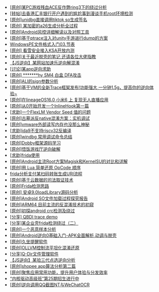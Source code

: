 + [[原创]某PC游戏残血ACE反作弊ring3下的绕过分析](https://bbs.kanxue.com/thread-284667.htm)
+ [[转帖]去香港汇丰银行开户遇到的尴尬事到漫谈手机root环境检测](https://bbs.kanxue.com/thread-285754.htm)
+ [[原创]unidbg直接调用tiktok so生成签名](https://bbs.kanxue.com/thread-285623.htm)
+ [[原创] 某加密的a26生成分析全过程](https://bbs.kanxue.com/thread-286228.htm)
+ [[原创]Android风控详细解读以及对照工具](https://bbs.kanxue.com/thread-286120.htm)
+ [[原创]基于ptrace注入对unity手游进行dump的方案](https://bbs.kanxue.com/thread-286222.htm)
+ [WindowsPE文件格式入门03.节表](https://bbs.kanxue.com/thread-286227.htm)
+ [[原创] 看雪安全接入KSA开放内测](https://bbs.kanxue.com/thread-251837.htm)
+ [[原创]关于最近脱壳的笔记 还请各位大佬指教](https://bbs.kanxue.com/thread-281745.htm)
+ [【JS逆向】某网站加速乐逆向解混淆](https://bbs.kanxue.com/thread-286225.htm)
+ [[讨论]某app逆向求助](https://bbs.kanxue.com/thread-277022.htm)
+ [[原创] *******hy SM4 白盒 DFA攻击](https://bbs.kanxue.com/thread-285313.htm)
+ [[原创]ALI的sign参数分析](https://bbs.kanxue.com/thread-284292.htm)
+ [[原创]基于VM的全新Trace框架发布!功能强大,一分钟1.5g，提高你的逆向体验~](https://bbs.kanxue.com/thread-285471.htm)
+ [[原创]在lineageOS16.0 小米6 上 复现无人直播应用](https://bbs.kanxue.com/thread-270014.htm)
+ [[原创]从0开始开发一个InlineHook第一篇](https://bbs.kanxue.com/thread-284689.htm)
+ [[求助]一个FlexLM Vendor Seed 值的问题](https://bbs.kanxue.com/thread-286148.htm)
+ [[原创]古墓派反native混淆方案：实机调试](https://bbs.kanxue.com/thread-286210.htm)
+ [[原创]vmware外部读写内存也没那么神秘](https://bbs.kanxue.com/thread-284956.htm)
+ [[求助]ida9不支持riscv32反编译](https://bbs.kanxue.com/thread-286231.htm)
+ [[原创]windbg 常用调试命令总结](https://bbs.kanxue.com/thread-285980.htm)
+ [[原创]Dobby框架源码学习](https://bbs.kanxue.com/thread-280661.htm)
+ [[原创]悟饭游戏厅逆向破解](https://bbs.kanxue.com/thread-286194.htm)
+ [[求助]frida使用](https://bbs.kanxue.com/thread-284338.htm)
+ [[原创]Android主流Root方案Magisk和KernelSU的对比和详解](https://bbs.kanxue.com/thread-283505.htm)
+ [[原创]用 Lua 简单还原 OpCode 顺序](https://bbs.kanxue.com/thread-250618.htm)
+ [frida分析支付某扫码转账生成URI流程](https://bbs.kanxue.com/thread-284764.htm)
+ [[原创]基于云数据的司法取证技术](https://bbs.kanxue.com/thread-252805.htm)
+ [[原创]Frida检测思路](https://bbs.kanxue.com/thread-286233.htm)
+ [[原创]  安卓9.0loadLibrary源码分析](https://bbs.kanxue.com/thread-286232.htm)
+ [[原创]Android SO文件加载过程探究报告](https://bbs.kanxue.com/thread-286053.htm)
+ [[原创]ARM64 目前主流的反混淆技术的初窥](https://bbs.kanxue.com/thread-285567.htm)
+ [[原创]初探android crc检测及绕过](https://bbs.kanxue.com/thread-285790.htm)
+ [[分享] QBDI trace demo](https://bbs.kanxue.com/thread-285857.htm)
+ [[分享]某企业壳frida检测绕过（二）](https://bbs.kanxue.com/thread-285964.htm)
+ [[原创]一个恶意样本分析](https://bbs.kanxue.com/thread-286066.htm)
+ [[原创]Android逆向0基础入门-APK全面解析,动调与脱壳](https://bbs.kanxue.com/thread-285906.htm)
+ [[原创]久坐提醒软件](https://bbs.kanxue.com/thread-286234.htm)
+ [[原创]OLLVM控制流平坦化混淆还原](https://bbs.kanxue.com/thread-286151.htm)
+ [[分享]Q-Dir文件管理软件](https://bbs.kanxue.com/thread-284038.htm)
+ [【JS逆向】某验三代点选逆向分析](https://bbs.kanxue.com/thread-286163.htm)
+ [[原创]shopee app算法分析第二篇](https://bbs.kanxue.com/thread-286191.htm)
+ [[原创]聚焦应用常用功能，提升用户体验与分发效率](https://bbs.kanxue.com/thread-286236.htm)
+ [“内核驱动高级班”第25期招生进行中](https://bbs.kanxue.com/thread-280081.htm)
+ [[原创]逆向调用QQ截图NT与WeChatOCR](https://bbs.kanxue.com/thread-278161.htm)
